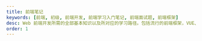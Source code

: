 ```yaml
---
title: 前端笔记
keywords: [前端, 初级, 前端开发, 前端学习入门笔记, 前端面试题, 前端框架]
desc: Web 前端开发所需的全部基本知识以及所对应的学习路径。包括流行的前端框架，VUE、React、jQuery、Angular，以及流行的前端UI框架。
order: 1
---
```


